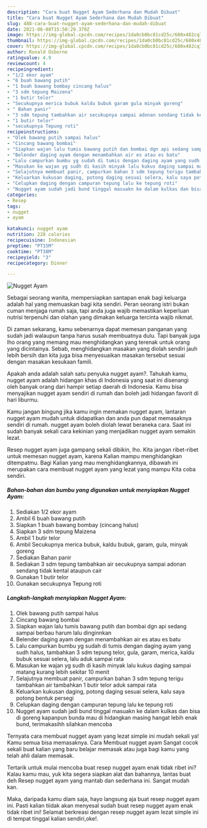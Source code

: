 ```yaml
---
description: "Cara buat Nugget Ayam Sederhana dan Mudah Dibuat"
title: "Cara buat Nugget Ayam Sederhana dan Mudah Dibuat"
slug: 488-cara-buat-nugget-ayam-sederhana-dan-mudah-dibuat
date: 2021-06-08T15:50:29.370Z
image: https://img-global.cpcdn.com/recipes/1da0cb0bc81cd25c/680x482cq70/nugget-ayam-foto-resep-utama.jpg
thumbnail: https://img-global.cpcdn.com/recipes/1da0cb0bc81cd25c/680x482cq70/nugget-ayam-foto-resep-utama.jpg
cover: https://img-global.cpcdn.com/recipes/1da0cb0bc81cd25c/680x482cq70/nugget-ayam-foto-resep-utama.jpg
author: Ronald Osborne
ratingvalue: 4.9
reviewcount: 4
recipeingredient:
- "1/2 ekor ayam"
- "6 buah bawang putih"
- "1 buah bawang bombay cincang halus"
- "3 sdm tepung Maizena"
- "1 butir telor"
- "Secukupnya merica bubuk kaldu bubuk garam gula minyak goreng"
- " Bahan panir"
- "3 sdm tepung tambahkan air secukupnya sampai adonan sendang tidak kental ataupun cair"
- "1 butir telor"
- "secukupnya Tepung roti"
recipeinstructions:
- "Olek bawang putih sampai halus"
- "Cincang bawang bombai"
- "Siapkan wajan lalu tumis bawang putih dan bombai dgn api sedang sampai berbau harum lalu dinginnkan"
- "Belender daging ayam dengan menambahkan air es atau es batu"
- "Lalu campurkan bumbu yg sudah di tumis dengan daging ayam yang sudh halus, tambahkan 3 sdm tepung telor, gula, garam, merica, kaldu bubuk sesuai selera, lalu aduk sampai rata"
- "Masukan ke wajan yg sudh di kasih minyak lalu kukus daging sampai matang kurang lebih sekitar 10 menit"
- "Selajutnya membuat panir, campurkan bahan 3 sdm tepung terigu tambahkan air tambahkan 1 butir telor aduk sampai rata"
- "Keluarkan kukusan daging, potong daging sesuai selera, kalu saya potong bentuk persegi"
- "Celupkan daging dengan campuran tepung lalu ke tepung roti"
- "Nugget ayam sudah jadi bund tinggal masuakn ke dalam kulkas dan bisa di goreng kapanpun bunda mau di hidangkan masing hangat lebih enak bund, terimakasihh silahkan mencoba"
categories:
- Resep
tags:
- nugget
- ayam

katakunci: nugget ayam 
nutrition: 228 calories
recipecuisine: Indonesian
preptime: "PT15M"
cooktime: "PT38M"
recipeyield: "3"
recipecategory: Dinner

---
```



![Nugget Ayam](https://img-global.cpcdn.com/recipes/1da0cb0bc81cd25c/680x482cq70/nugget-ayam-foto-resep-utama.jpg)

Sebagai seorang wanita, mempersiapkan santapan enak bagi keluarga adalah hal yang memuaskan bagi kita sendiri. Peran seorang istri bukan cuman menjaga rumah saja, tapi anda juga wajib memastikan keperluan nutrisi terpenuhi dan olahan yang dimakan keluarga tercinta wajib nikmat.

Di zaman  sekarang, kamu sebenarnya dapat memesan panganan yang sudah jadi walaupun tanpa harus susah membuatnya dulu. Tapi banyak juga lho orang yang memang mau menghidangkan yang terenak untuk orang yang dicintainya. Sebab, menghidangkan masakan yang diolah sendiri jauh lebih bersih dan kita juga bisa menyesuaikan masakan tersebut sesuai dengan masakan kesukaan famili. 



Apakah anda adalah salah satu penyuka nugget ayam?. Tahukah kamu, nugget ayam adalah hidangan khas di Indonesia yang saat ini disenangi oleh banyak orang dari hampir setiap daerah di Indonesia. Kamu bisa menyajikan nugget ayam sendiri di rumah dan boleh jadi hidangan favorit di hari liburmu.

Kamu jangan bingung jika kamu ingin memakan nugget ayam, lantaran nugget ayam mudah untuk didapatkan dan anda pun dapat memasaknya sendiri di rumah. nugget ayam boleh diolah lewat beraneka cara. Saat ini sudah banyak sekali cara kekinian yang menjadikan nugget ayam semakin lezat.

Resep nugget ayam juga gampang sekali dibikin, lho. Kita jangan ribet-ribet untuk memesan nugget ayam, karena Kalian mampu menghidangkan ditempatmu. Bagi Kalian yang mau menghidangkannya, dibawah ini merupakan cara membuat nugget ayam yang lezat yang mampu Kita coba sendiri.

<!--inarticleads1-->

##### Bahan-bahan dan bumbu yang digunakan untuk menyiapkan Nugget Ayam:

1. Sediakan 1/2 ekor ayam
1. Ambil 6 buah bawang putih
1. Siapkan 1 buah bawang bombay (cincang halus)
1. Siapkan 3 sdm tepung Maizena
1. Ambil 1 butir telor
1. Ambil Secukupnya merica bubuk, kaldu bubuk, garam, gula, minyak goreng
1. Sediakan  Bahan panir
1. Sediakan 3 sdm tepung tambahkan air secukupnya sampai adonan sendang tidak kental ataupun cair
1. Gunakan 1 butir telor
1. Gunakan secukupnya Tepung roti




<!--inarticleads2-->

##### Langkah-langkah menyiapkan Nugget Ayam:

1. Olek bawang putih sampai halus
1. Cincang bawang bombai
1. Siapkan wajan lalu tumis bawang putih dan bombai dgn api sedang sampai berbau harum lalu dinginnkan
1. Belender daging ayam dengan menambahkan air es atau es batu
1. Lalu campurkan bumbu yg sudah di tumis dengan daging ayam yang sudh halus, tambahkan 3 sdm tepung telor, gula, garam, merica, kaldu bubuk sesuai selera, lalu aduk sampai rata
1. Masukan ke wajan yg sudh di kasih minyak lalu kukus daging sampai matang kurang lebih sekitar 10 menit
1. Selajutnya membuat panir, campurkan bahan 3 sdm tepung terigu tambahkan air tambahkan 1 butir telor aduk sampai rata
1. Keluarkan kukusan daging, potong daging sesuai selera, kalu saya potong bentuk persegi
1. Celupkan daging dengan campuran tepung lalu ke tepung roti
1. Nugget ayam sudah jadi bund tinggal masuakn ke dalam kulkas dan bisa di goreng kapanpun bunda mau di hidangkan masing hangat lebih enak bund, terimakasihh silahkan mencoba




Ternyata cara membuat nugget ayam yang lezat simple ini mudah sekali ya! Kamu semua bisa memasaknya. Cara Membuat nugget ayam Sangat cocok sekali buat kalian yang baru belajar memasak atau juga bagi kamu yang telah ahli dalam memasak.

Tertarik untuk mulai mencoba buat resep nugget ayam enak tidak ribet ini? Kalau kamu mau, yuk kita segera siapkan alat dan bahannya, lantas buat deh Resep nugget ayam yang mantab dan sederhana ini. Sangat mudah kan. 

Maka, daripada kamu diam saja, hayo langsung aja buat resep nugget ayam ini. Pasti kalian tiidak akan menyesal sudah buat resep nugget ayam enak tidak ribet ini! Selamat berkreasi dengan resep nugget ayam lezat simple ini di tempat tinggal kalian sendiri,oke!.

